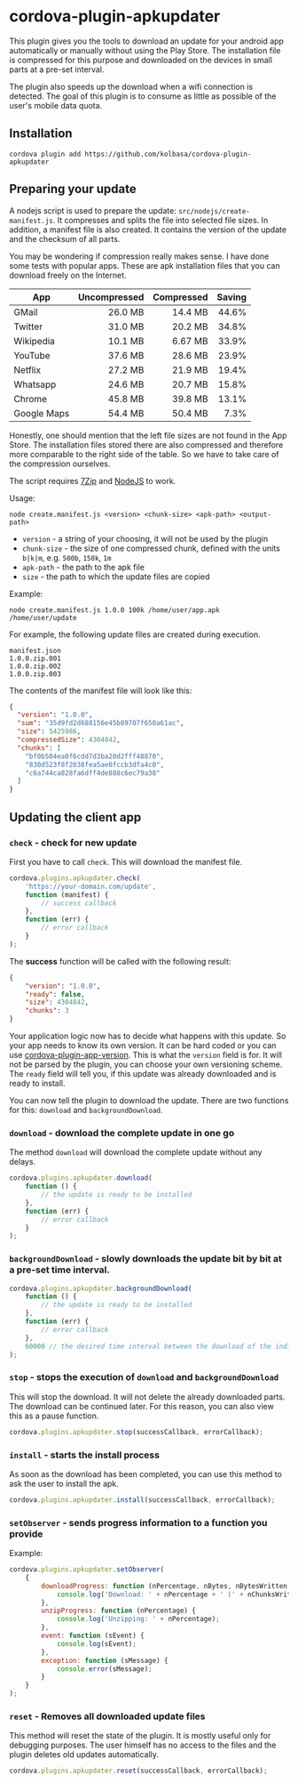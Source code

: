 # cordova-plugin-apkupdater

This plugin gives you the tools to download an update for your android app automatically or manually without using the Play Store.
The installation file is compressed for this purpose and downloaded on the devices in small parts at a pre-set interval.

The plugin also speeds up the download when a wifi connection is detected. The goal of this plugin is to consume as little as possible of the user's mobile data quota.

## Installation

    cordova plugin add https://github.com/kolbasa/cordova-plugin-apkupdater

## Preparing your update

A nodejs script is used to prepare the update: `src/nodejs/create-manifest.js`. It compresses and splits the file into selected file sizes.
In addition, a manifest file is also created. It contains the version of the update and the checksum of all parts.

You may be wondering if compression really makes sense. I have done some tests with popular apps.
These are apk installation files that you can download freely on the Internet.


| App         | Uncompressed  | Compressed | Saving  |
|------------ |-------------: | ---------: | ------: |
| GMail       | 26.0 MB       | 14.4 MB    | 44.6%   |
| Twitter     | 31.0 MB       | 20.2 MB    | 34.8%   |
| Wikipedia   | 10.1 MB       | 6.67 MB    | 33.9%   |
| YouTube     | 37.6 MB       | 28.6 MB    | 23.9%   |
| Netflix     | 27.2 MB       | 21.9 MB    | 19.4%   |
| Whatsapp    | 24.6 MB       | 20.7 MB    | 15.8%   |
| Chrome      | 45.8 MB       | 39.8 MB    | 13.1%   |
| Google Maps | 54.4 MB       | 50.4 MB    | 7.3%    |

Honestly, one should mention that the left file sizes are not found in the App Store. 
The installation files stored there are also compressed and therefore more comparable to the right side of the table.
So we have to take care of the compression ourselves.

The script requires [7Zip](https://www.7-zip.org/) and [NodeJS](https://nodejs.org) to work.

Usage: 

    node create.manifest.js <version> <chunk-size> <apk-path> <output-path>

* `version` - a string of your choosing, it will not be used by the plugin
* `chunk-size` - the size of one compressed chunk, defined with the units `b|k|m`, e.g. `500b`, `150k`, `1m`
* `apk-path` - the path to the apk file
* `size` - the path to which the update files are copied

Example:

    node create.manifest.js 1.0.0 100k /home/user/app.apk /home/user/update

For example, the following update files are created during execution.

    manifest.json
    1.0.0.zip.001
    1.0.0.zip.002
    1.0.0.zip.003

The contents of the manifest file will look like this:

```json
{
  "version": "1.0.0",
  "sum": "35d9fd2d688156e45b89707f650a61ac",
  "size": 5425986,
  "compressedSize": 4304842,
  "chunks": [
    "bf0b504ea0f6cdd7d3ba20d2fff48870",
    "830d523f8f2038fea5ae0fccb3dfa4c0",
    "c6a744ca828fa6dff4de888c6ec79a38"
  ]
}
```

## Updating the client app

### `check` - check for new update

First you have to call `check`. This will download the manifest file.

```js
cordova.plugins.apkupdater.check(
    'https://your-domain.com/update',
    function (manifest) {
        // success callback
    },
    function (err) {
        // error callback
    }
);
```

The **success** function will be called with the following result:
```json
{
    "version": "1.0.0",
    "ready": false,
    "size": 4304842,
    "chunks": 3
}
```

Your application logic now has to decide what happens with this update. So your app needs to know its own version.
It can be hard coded or you can use [cordova-plugin-app-version](https://github.com/whiteoctober/cordova-plugin-app-version).
This is what the `version` field is for. It will not be parsed by the plugin, you can choose your own versioning scheme.
The `ready` field will tell you, if this update was already downloaded and is ready to install.

You can now tell the plugin to download the update. There are two functions for this: `download` and `backgroundDownload`.

### `download` - download the complete update in one go

The method `download` will download the complete update without any delays.

```js
cordova.plugins.apkupdater.download(
    function () { 
        // the update is ready to be installed
    },
    function (err) {
        // error callback
    }
);
```

### `backgroundDownload` - slowly downloads the update bit by bit at a pre-set time interval.

```js
cordova.plugins.apkupdater.backgroundDownload(
    function () {
        // the update is ready to be installed
    },
    function (err) {
        // error callback
    },
    60000 // the desired time interval between the download of the individual update pieces in ms
);
```

### `stop` - stops the execution of `download` and `backgroundDownload`

This will stop the download. It will not delete the already downloaded parts. The download can be continued later. For this reason, you can also view this as a pause function.

```js
cordova.plugins.apkupdater.stop(successCallback, errorCallback);
```
    
### `install` - starts the install process

As soon as the download has been completed, you can use this method to ask the user to install the apk.

```js
cordova.plugins.apkupdater.install(successCallback, errorCallback);
```

### `setObserver` - sends progress information to a function you provide

Example:
```js
cordova.plugins.apkupdater.setObserver(
    {
        downloadProgress: function (nPercentage, nBytes, nBytesWritten, nChunks, nChunksWritten) {
            console.log('Download: ' + nPercentage + ' (' + nChunksWritten + '/' + nChunks + ')');
        },
        unzipProgress: function (nPercentage) {
            console.log('Unzipping: ' + nPercentage);
        },
        event: function (sEvent) {
            console.log(sEvent);
        },
        exception: function (sMessage) {
            console.error(sMessage);
        }
    }
);
```

### `reset` - Removes all downloaded update files

This method will reset the state of the plugin. It is mostly useful only for debugging purposes.
The user himself has no access to the files and the plugin deletes old updates automatically.

```js
cordova.plugins.apkupdater.reset(successCallback, errorCallback);
```
